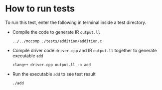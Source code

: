 # How to run tests
To run this test, enter the following in terminal inside a test directory.

- Compile the code to generate IR `output.ll`

    `../../mccomp ./tests/addition/addition.c`

- Compile driver code `driver.cpp` and IR `output.ll` together to generate executable `add`

    `clang++ driver.cpp output.ll -o add`

- Run the executable `add` to see test result

    `./add`

